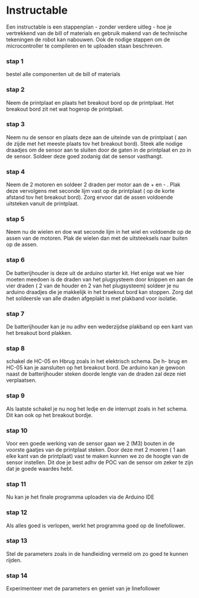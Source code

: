 # Instructable

Een instructable is een stappenplan - zonder verdere uitleg - hoe je vertrekkend van de bill of materials en gebruik makend van de technische tekeningen de robot kan nabouwen. Ook de nodige stappen om de microcontroller te compileren en te uploaden staan beschreven.  

### stap 1
bestel alle componenten uit de bill of materials  
### stap 2
Neem de printplaat en plaats het breakout bord op de printplaat. Het breakout bord zit net wat hogerop de printplaat.
### stap 3
Neem nu de sensor en plaats deze aan de uiteinde van de printplaat ( aan de zijde met het meeste plaats tov het breakout bord). Steek alle nodige draadjes om de sensor aan te sluiten door de gaten in de printplaat en zo in de sensor. Soldeer deze goed zodanig dat de sensor vasthangt.
### stap 4
Neem de 2 motoren en soldeer 2 draden per motor aan de + en - . Plak deze vervolgens met seconde lijm vast op de printplaat ( op de korte afstand tov het breakout bord). Zorg ervoor dat de assen voldoende uitsteken vanuit de printplaat.
### stap 5
Neem nu de wielen en doe wat seconde lijm in het wiel en voldoende op de assen van de motoren. Plak de wielen dan met de uitsteeksels naar buiten op de assen.
### stap 6
De batterijhouder is deze uit de arduino starter kit. Het enige wat we hier moeten meedoen is de draden van het plugsysteem door knippen  en aan de vier draden ( 2 van de houder en 2 van het plugsysteem) soldeer je nu arduino draadjes die je makkelijk in het braekout bord kan stoppen. Zorg dat het soldeersle van alle draden afgeplakt is met plakband voor isolatie.
### stap 7
De batterijhouder kan je nu adhv een wederzijdse plakband op een kant van het breakout bord plakken.
### stap 8
schakel de HC-05 en Hbrug zoals in het elektrisch schema. De h- brug en HC-05 kan je aansluiten op het breakout bord. De arduino kan je gewoon naast de batterijhouder steken doorde lengte van de draden zal deze niet verplaatsen.
### stap 9
Als laatste schakel je nu nog het ledje en de interrupt zoals in het schema. Dit kan ook op het breakout bordje.
### stap 10
Voor een goede werking van de sensor gaan we 2 (M3) bouten in de voorste gaatjes van de printplaat steken. Door deze met 2 moeren ( 1 aan elke kant van de printplaat) vast te maken kunnen we zo de hoogte van de sensor instellen. Dit doe je best adhv de POC van de sensor om zeker te zijn dat je goede waardes hebt.
### stap 11
Nu kan je het finale programma uploaden via de Arduino IDE
### stap 12
Als alles goed is verlopen, werkt het programma goed op de linefollower.
### stap 13
Stel de parameters zoals in de handleiding vermeld om zo goed te kunnen rijden.
### stap 14
Experimenteer met de parameters en geniet van je linefollower
